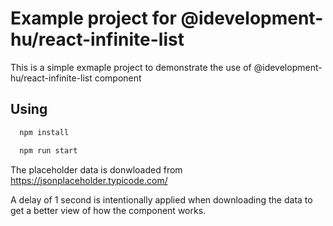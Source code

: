 # Example project for @idevelopment-hu/react-infinite-list

This is a simple exmaple project to demonstrate the use of @idevelopment-hu/react-infinite-list component

## Using

```bash
  npm install

  npm run start
```

The placeholder data is donwloaded from https://jsonplaceholder.typicode.com/

A delay of 1 second is intentionally applied when downloading the data to get a better view of how the component works.